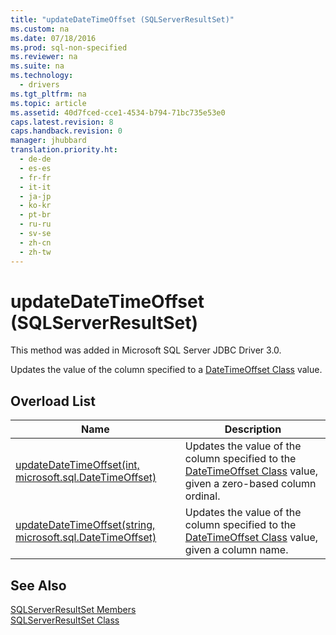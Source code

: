 ```yaml
---
title: "updateDateTimeOffset (SQLServerResultSet)"
ms.custom: na
ms.date: 07/18/2016
ms.prod: sql-non-specified
ms.reviewer: na
ms.suite: na
ms.technology: 
  - drivers
ms.tgt_pltfrm: na
ms.topic: article
ms.assetid: 40d7fced-cce1-4534-b794-71bc735e53e0
caps.latest.revision: 8
caps.handback.revision: 0
manager: jhubbard
translation.priority.ht: 
  - de-de
  - es-es
  - fr-fr
  - it-it
  - ja-jp
  - ko-kr
  - pt-br
  - ru-ru
  - sv-se
  - zh-cn
  - zh-tw
---
```

# updateDateTimeOffset (SQLServerResultSet)
  This method was added in  Microsoft  SQL Server  JDBC Driver 3.0.  
  
 Updates the value of the column specified to a [DateTimeOffset Class](../content/DateTimeOffset-Class.md) value.  
  
## Overload List  
  
|Name|Description|  
|----------|-----------------|  
|[updateDateTimeOffset(int, microsoft.sql.DateTimeOffset)](../content/updateDateTimeOffset-int--microsoft.sql.DateTimeOffset---SQLServerResultSet-.md)|Updates the value of the column specified to the [DateTimeOffset Class](../content/DateTimeOffset-Class.md) value, given a zero-based column ordinal.|  
|[updateDateTimeOffset(string, microsoft.sql.DateTimeOffset)](../content/updateDateTimeOffset-string--microsoft.sql.DateTimeOffset---SQLServerResultSet-.md)|Updates the value of the column specified to the [DateTimeOffset Class](../content/DateTimeOffset-Class.md) value, given a column name.|  
  
## See Also  
 [SQLServerResultSet Members](../content/SQLServerResultSet-Members.md)   
 [SQLServerResultSet Class](../content/SQLServerResultSet-Class.md)  
  
  